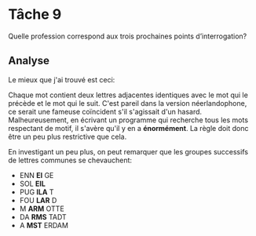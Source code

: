  # Tâche 9
 
 Quelle profession correspond aux trois prochaines points d’interrogation?
 
 ## Analyse
 
 Le mieux que j'ai trouvé est ceci:
 
Chaque mot contient deux lettres adjacentes identiques avec le mot qui le précède et le mot qui le suit. C'est pareil dans la version néerlandophone, ce serait une fameuse coïncident s'il s'agissait d'un hasard.
Malheureusement, en écrivant un programme qui recherche tous les mots respectant de motif, il s'avère qu'il y en a **énormément**. La règle doit donc être un peu plus restrictive que cela.

En investigant un peu plus, on peut remarquer que les groupes successifs de lettres communes se chevauchent:
* ENN **EI** GE
* SOL **EIL**
* PUG **ILA** T
* FOU **LAR** D
* M **ARM** OTTE
* DA **RMS** TADT
* A **MST** ERDAM
